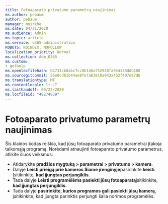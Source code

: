 ```yaml
---
title: Fotoaparato privatumo parametrų naujinimas
ms.author: pebaum
author: pebaum
manager: mnirkhe
ms.date: 04/21/2020
ms.audience: Admin
ms.topic: article
ms.service: o365-administration
ROBOTS: NOINDEX, NOFOLLOW
localization_priority: Normal
ms.collection: Adm_O365
ms.custom:
- gethelp
ms.openlocfilehash: b4731cb8abc7cc8b146a752940fa954138ddb188
ms.sourcegitcommit: 56e0cd81b44ae8fe7a63810a043a452f407e87d6
ms.translationtype: MT
ms.contentlocale: lt-LT
ms.lasthandoff: 09/22/2020
ms.locfileid: "48274839"
---
```

# <a name="update-your-cameras-privacy-settings"></a>Fotoaparato privatumo parametrų naujinimas

Šis klaidos kodas reiškia, kad jūsų fotoaparato privatumo parametrai įtakoja taikomąją programą. Norėdami atnaujinti fotoaparato privatumo parametrus, atlikite šiuos veiksmus:

- Atidarykite **pradžios mygtuką > parametrai > privatumo > kamera**.
- Dalyje **Leisti prieigą prie kameros Šiame įrenginyje**pasirinkite **keisti**. Įsitikinkite, **kad įjungtas perjungiklis.**
- Tada dalyje **Leisti programėlėms pasiekti jūsų fotoaparatą**įsitikinkite, **kad įjungtas perjungiklis.**
- Tada dalyje **pasirinkite, kurios programos gali pasiekti jūsų kamerą**, įsitikinkite, kad įjungta parinktis perjungti šalia norimos programėlės.
